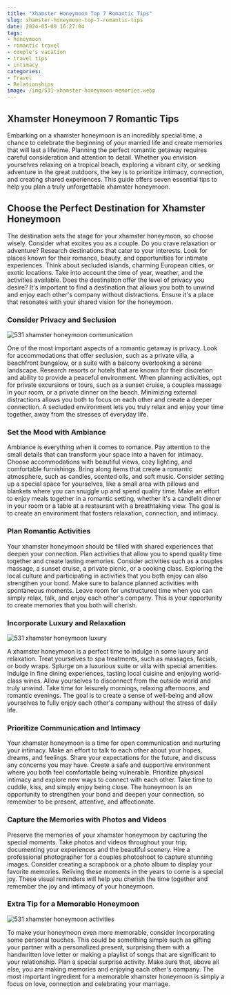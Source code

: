 ```yaml
---
title: "Xhamster Honeymoon Top 7 Romantic Tips"
slug: xhamster-honeymoon-top-7-romantic-tips
date: 2024-05-09 16:27:04
tags:
- honeymoon
- romantic travel
- couple's vacation
- travel tips
- intimacy
categories:
- Travel
- Relationships
image: /img/531-xhamster-honeymoon-memories.webp 
---
```

## Xhamster Honeymoon 7 Romantic Tips

Embarking on a xhamster honeymoon is an incredibly special time, a chance to celebrate the beginning of your married life and create memories that will last a lifetime. Planning the perfect romantic getaway requires careful consideration and attention to detail. Whether you envision yourselves relaxing on a tropical beach, exploring a vibrant city, or seeking adventure in the great outdoors, the key is to prioritize intimacy, connection, and creating shared experiences. This guide offers seven essential tips to help you plan a truly unforgettable xhamster honeymoon.

## Choose the Perfect Destination for Xhamster Honeymoon

The destination sets the stage for your xhamster honeymoon, so choose wisely. Consider what excites you as a couple. Do you crave relaxation or adventure? Research destinations that cater to your interests. Look for places known for their romance, beauty, and opportunities for intimate experiences. Think about secluded islands, charming European cities, or exotic locations. Take into account the time of year, weather, and the activities available. Does the destination offer the level of privacy you desire? It's important to find a destination that allows you both to unwind and enjoy each other's company without distractions. Ensure it's a place that resonates with your shared vision for the honeymoon.

### Consider Privacy and Seclusion

![531 xhamster honeymoon communication](/img/531-xhamster-honeymoon-communication.webp)

One of the most important aspects of a romantic getaway is privacy. Look for accommodations that offer seclusion, such as a private villa, a beachfront bungalow, or a suite with a balcony overlooking a serene landscape. Research resorts or hotels that are known for their discretion and ability to provide a peaceful environment. When planning activities, opt for private excursions or tours, such as a sunset cruise, a couples massage in your room, or a private dinner on the beach. Minimizing external distractions allows you both to focus on each other and create a deeper connection. A secluded environment lets you truly relax and enjoy your time together, away from the stresses of everyday life.

### Set the Mood with Ambiance

Ambiance is everything when it comes to romance. Pay attention to the small details that can transform your space into a haven for intimacy. Choose accommodations with beautiful views, cozy lighting, and comfortable furnishings. Bring along items that create a romantic atmosphere, such as candles, scented oils, and soft music. Consider setting up a special space for yourselves, like a small area with pillows and blankets where you can snuggle up and spend quality time. Make an effort to enjoy meals together in a romantic setting, whether it's a candlelit dinner in your room or a table at a restaurant with a breathtaking view. The goal is to create an environment that fosters relaxation, connection, and intimacy.

### Plan Romantic Activities

Your xhamster honeymoon should be filled with shared experiences that deepen your connection. Plan activities that allow you to spend quality time together and create lasting memories. Consider activities such as a couples massage, a sunset cruise, a private picnic, or a cooking class. Exploring the local culture and participating in activities that you both enjoy can also strengthen your bond. Make sure to balance planned activities with spontaneous moments. Leave room for unstructured time when you can simply relax, talk, and enjoy each other's company. This is your opportunity to create memories that you both will cherish.

### Incorporate Luxury and Relaxation

![531 xhamster honeymoon luxury](/img/531-xhamster-honeymoon-luxury.webp)

A xhamster honeymoon is a perfect time to indulge in some luxury and relaxation. Treat yourselves to spa treatments, such as massages, facials, or body wraps. Splurge on a luxurious suite or villa with special amenities. Indulge in fine dining experiences, tasting local cuisine and enjoying world-class wines. Allow yourselves to disconnect from the outside world and truly unwind. Take time for leisurely mornings, relaxing afternoons, and romantic evenings. The goal is to create a sense of well-being and allow yourselves to fully enjoy each other's company without the stress of daily life.

### Prioritize Communication and Intimacy

Your xhamster honeymoon is a time for open communication and nurturing your intimacy. Make an effort to talk to each other about your hopes, dreams, and feelings. Share your expectations for the future, and discuss any concerns you may have. Create a safe and supportive environment where you both feel comfortable being vulnerable. Prioritize physical intimacy and explore new ways to connect with each other. Take time to cuddle, kiss, and simply enjoy being close. The honeymoon is an opportunity to strengthen your bond and deepen your connection, so remember to be present, attentive, and affectionate.

### Capture the Memories with Photos and Videos

Preserve the memories of your xhamster honeymoon by capturing the special moments. Take photos and videos throughout your trip, documenting your experiences and the beautiful scenery. Hire a professional photographer for a couples photoshoot to capture stunning images. Consider creating a scrapbook or a photo album to display your favorite memories. Reliving these moments in the years to come is a special joy. These visual reminders will help you cherish the time together and remember the joy and intimacy of your honeymoon.

### Extra Tip for a Memorable Honeymoon

![531 xhamster honeymoon activities](/img/531-xhamster-honeymoon-activities.webp)

To make your honeymoon even more memorable, consider incorporating some personal touches. This could be something simple such as gifting your partner with a personalized present, surprising them with a handwritten love letter or making a playlist of songs that are significant to your relationship. Plan a special surprise activity. Make sure that, above all else, you are making memories and enjoying each other's company. The most important ingredient for a memorable xhamster honeymoon is simply a focus on love, connection and celebrating your marriage.

